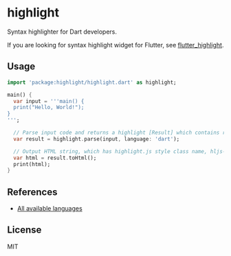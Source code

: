 # highlight

Syntax highlighter for Dart developers.

If you are looking for syntax highlight widget for Flutter, see [flutter_highlight](https://github.com/pd4d10/highlight/tree/master/flutter_highlight).

## Usage

```dart
import 'package:highlight/highlight.dart' as highlight;

main() {
  var input = '''main() {
  print("Hello, World!");
}
''';

  // Parse input code and returns a highlight [Result] which contains relevance and tree nodes
  var result = highlight.parse(input, language: 'dart');

  // Output HTML string, which has highlight.js style class name, hljs-
  var html = result.toHtml();
  print(html);
}
```

## References

- [All available languages](https://github.com/pd4d10/highlight/tree/master/highlight/lib/languages)

## License

MIT
